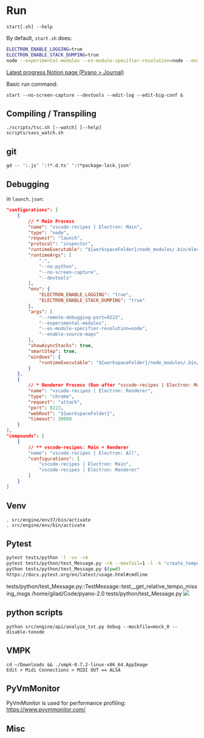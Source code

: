 # Run
    start[.sh] --help

By default, `start.sh` does:
```bash
ELECTRON_ENABLE_LOGGING=true
ELECTRON_ENABLE_STACK_DUMPING=true
node --experimental-modules --es-module-specifier-resolution=node --enable-source-maps ./node_modules/.bin/electron . --no-python "$@"
```

[Latest progress Notion page (Pyano > Journal)](https://www.notion.so/Journal-4cda875287874793b6adc5823edf617b)

Basic run command:
    
    start --no-screen-capture --devtools --edit-log --edit-big-conf &

## Compiling / Transpiling
    ./scripts/tsc.sh [--watch] [--help]
    scripts/sass_watch.sh

## git
    gd -- ':.js' ':!*.d.ts' ':!*package-lock.json'

## Debugging
in `launch.json`:
```json
"configurations": [
    {
        // * Main Process
        "name": "vscode-recipes | Electron: Main",
        "type": "node",
        "request": "launch",
        "protocol": "inspector",
        "runtimeExecutable": "${workspaceFolder}/node_modules/.bin/electron",
        "runtimeArgs": [
            ".",
            "--no-python",
            "--no-screen-capture",
            "--devtools"
        ],
        "env": {
            "ELECTRON_ENABLE_LOGGING": "true",
            "ELECTRON_ENABLE_STACK_DUMPING": "true"
        },
        "args": [
            "--remote-debugging-port=9223",
            "--experimental-modules",
            "--es-module-specifier-resolution=node",
            "--enable-source-maps"
        ],
        "showAsyncStacks": true,
        "smartStep": true,
        "windows": {
            "runtimeExecutable": "${workspaceFolder}/node_modules/.bin/electron.cmd"
        }
    },
    {
        // * Renderer Process (Run after "vscode-recipes | Electron: Main", )
        "name": "vscode-recipes | Electron: Renderer",
        "type": "chrome",
        "request": "attach",
        "port": 9223,
        "webRoot": "${workspaceFolder}",
        "timeout": 30000
    }
],
"compounds": [
    {
        // ** vscode-recipes: Main + Renderer
        "name": "vscode-recipes | Electron: All",
        "configurations": [
            "vscode-recipes | Electron: Main",
            "vscode-recipes | Electron: Renderer"
        ]
    }
]
```
## Venv
    . src/engine/env37/bin/activate
    . src/engine/env/bin/activate

## Pytest
```bash
pytest tests/python -l -vv -rA
pytest tests/python/test_Message.py -rA --maxfail=1 -l -k "create_tempo_shifted" | grep -P ".*\.py:\d*"
python tests/python/test_Message.py $(pwd)
https://docs.pytest.org/en/latest/usage.html#cmdline
```
tests/python/test_Message.py::TestMessage::test__get_relative_tempo_missing_msgs
    /home/gilad/Code/pyano-2.0
tests/python/test_Message.py
![](ignore/pytest-man-0.png)

## python scripts
    python src/engine/api/analyze_txt.py debug --mockfile=mock_0 --disable-tonode

## VMPK
    cd ~/Downloads && ./vmpk-0.7.2-linux-x86_64.AppImage
    Edit > Midi Connections > MIDI OUT == ALSA 

## PyVmMonitor
PyVmMonitor is used for performance profiling:
https://www.pyvmmonitor.com/

## Misc
    
